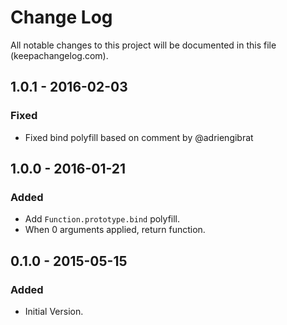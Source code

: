 # Change Log
All notable changes to this project will be documented in this file (keepachangelog.com).

## 1.0.1 - 2016-02-03
### Fixed
- Fixed bind polyfill based on comment by @adriengibrat

## 1.0.0 - 2016-01-21
### Added
- Add `Function.prototype.bind` polyfill.
- When 0 arguments applied, return function.

## 0.1.0 - 2015-05-15
### Added
- Initial Version.
